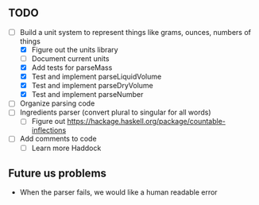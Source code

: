 TODO
---

- [ ] Build a unit system to represent things like grams, ounces, numbers of things
  - [x] Figure out the units library
  - [ ] Document current units
  - [x] Add tests for parseMass
  - [x] Test and implement parseLiquidVolume
  - [x] Test and implement parseDryVolume
  - [x] Test and implement parseNumber
- [ ] Organize parsing code
- [ ] Ingredients parser (convert plural to singular for all words)
  - [ ] Figure out https://hackage.haskell.org/package/countable-inflections
- [ ] Add comments to code
  - [ ] Learn more Haddock

Future us problems
---

- When the parser fails, we would like a human readable error
